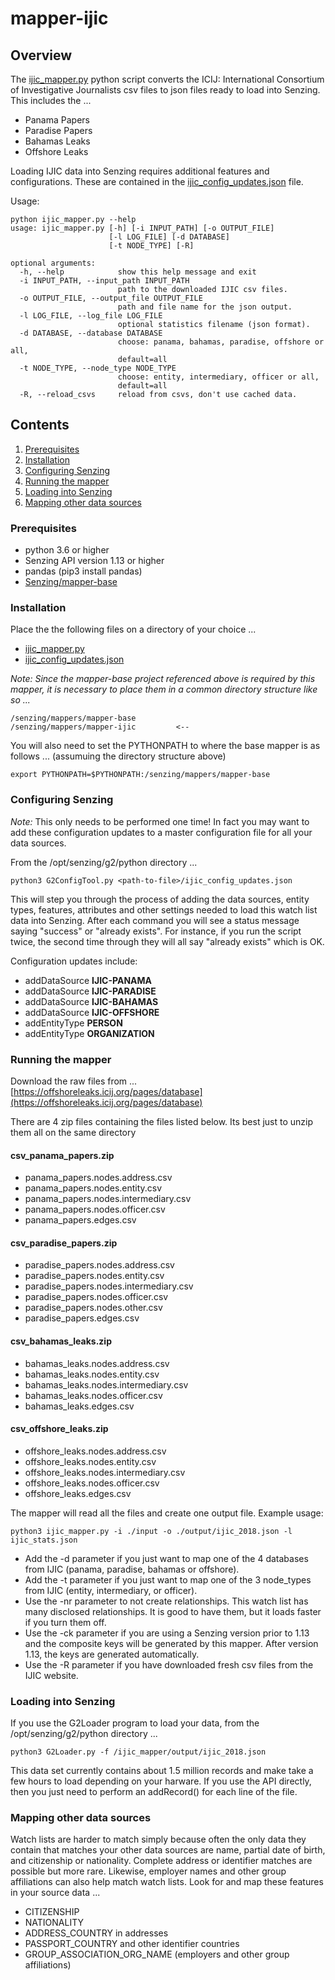 # mapper-ijic

## Overview

The [ijic_mapper.py](ijic_mapper.py) python script converts the ICIJ: International Consortium of Investigative Journalists
csv files to json files ready to load into Senzing.  This includes the ...

- Panama Papers
- Paradise Papers
- Bahamas Leaks
- Offshore Leaks

Loading IJIC data into Senzing requires additional features and configurations. These are contained in the
[ijic_config_updates.json](ijic_config_updates.json) file.

Usage:

```console
python ijic_mapper.py --help
usage: ijic_mapper.py [-h] [-i INPUT_PATH] [-o OUTPUT_FILE]
                      [-l LOG_FILE] [-d DATABASE]
                      [-t NODE_TYPE] [-R]

optional arguments:
  -h, --help            show this help message and exit
  -i INPUT_PATH, --input_path INPUT_PATH
                        path to the downloaded IJIC csv files.
  -o OUTPUT_FILE, --output_file OUTPUT_FILE
                        path and file name for the json output.
  -l LOG_FILE, --log_file LOG_FILE
                        optional statistics filename (json format).
  -d DATABASE, --database DATABASE
                        choose: panama, bahamas, paradise, offshore or all,
                        default=all
  -t NODE_TYPE, --node_type NODE_TYPE
                        choose: entity, intermediary, officer or all,
                        default=all
  -R, --reload_csvs     reload from csvs, don't use cached data.
```

## Contents

1. [Prerequisites](#prerequisites)
2. [Installation](#installation)
3. [Configuring Senzing](#configuring-senzing)
4. [Running the mapper](#running-the-mapper)
5. [Loading into Senzing](#loading-into-senzing)
6. [Mapping other data sources](#mapping-other-data-sources)

### Prerequisites

- python 3.6 or higher
- Senzing API version 1.13 or higher
- pandas (pip3 install pandas)
- [Senzing/mapper-base](https://github.com/Senzing/mapper-base)

### Installation

Place the the following files on a directory of your choice ...

- [ijic_mapper.py](ijic_mapper.py)
- [ijic_config_updates.json](ijic_config_updates.json)

*Note: Since the mapper-base project referenced above is required by this mapper, it is necessary to place them in a common directory structure like so ...*

```Console
/senzing/mappers/mapper-base
/senzing/mappers/mapper-ijic         <--
```

You will also need to set the PYTHONPATH to where the base mapper is as follows ... (assumuing the directory structure above)

```Console
export PYTHONPATH=$PYTHONPATH:/senzing/mappers/mapper-base
```

### Configuring Senzing

*Note:* This only needs to be performed one time! In fact you may want to add these configuration updates to a master configuration file for all your data sources.

From the /opt/senzing/g2/python directory ...

```console
python3 G2ConfigTool.py <path-to-file>/ijic_config_updates.json
```

This will step you through the process of adding the data sources, entity types, features, attributes and other settings needed to load this watch list data into Senzing. After each command you will see a status message saying "success" or "already exists".  For instance, if you run the script twice, the second time through they will all say "already exists" which is OK.

Configuration updates include:

- addDataSource **IJIC-PANAMA**
- addDataSource **IJIC-PARADISE**
- addDataSource **IJIC-BAHAMAS**
- addDataSource **IJIC-OFFSHORE**
- addEntityType **PERSON**
- addEntityType **ORGANIZATION**

### Running the mapper

Download the raw files from ... [https://offshoreleaks.icij.org/pages/database](https://offshoreleaks.icij.org/pages/database)

There are 4 zip files containing the files listed below. Its best just to unzip them all on the same directory

#### csv_panama_papers.zip

- panama_papers.nodes.address.csv
- panama_papers.nodes.entity.csv
- panama_papers.nodes.intermediary.csv
- panama_papers.nodes.officer.csv
- panama_papers.edges.csv

#### csv_paradise_papers.zip

- paradise_papers.nodes.address.csv
- paradise_papers.nodes.entity.csv
- paradise_papers.nodes.intermediary.csv
- paradise_papers.nodes.officer.csv
- paradise_papers.nodes.other.csv
- paradise_papers.edges.csv

#### csv_bahamas_leaks.zip

- bahamas_leaks.nodes.address.csv
- bahamas_leaks.nodes.entity.csv
- bahamas_leaks.nodes.intermediary.csv
- bahamas_leaks.nodes.officer.csv
- bahamas_leaks.edges.csv

#### csv_offshore_leaks.zip

- offshore_leaks.nodes.address.csv
- offshore_leaks.nodes.entity.csv
- offshore_leaks.nodes.intermediary.csv
- offshore_leaks.nodes.officer.csv
- offshore_leaks.edges.csv

The mapper will read all the files and create one output file.  Example usage:

```console
python3 ijic_mapper.py -i ./input -o ./output/ijic_2018.json -l ijic_stats.json
```

- Add the -d parameter if you just want to map one of the 4 databases from IJIC (panama, paradise, bahamas or offshore).
- Add the -t parameter if you just want to map one of the 3 node_types from IJIC (entity, intermediary, or officer).
- Use the -nr parameter to not create relationships.  This watch list has many disclosed relationships.  It is good to have them, but it loads faster if you turn them off.
- Use the -ck parameter if you are using a Senzing version prior to 1.13 and the composite keys will be generated by this mapper.   After version 1.13, the keys are generated automatically.
- Use the -R parameter if you have downloaded fresh csv files from the IJIC website.

### Loading into Senzing

If you use the G2Loader program to load your data, from the /opt/senzing/g2/python directory ...

```console
python3 G2Loader.py -f /ijic_mapper/output/ijic_2018.json
```

This data set currently contains about 1.5 million records and make take a few hours to load depending on your harware.
If you use the API directly, then you just need to perform an addRecord() for each line of the file.

### Mapping other data sources

Watch lists are harder to match simply because often the only data they contain that matches your other data sources are name, partial date of birth, and citizenship or nationality.  Complete address or identifier matches are possible but more rare. Likewise, employer names and other group affiliations can also help match watch lists.  Look for and map these features in your source data ...

- CITIZENSHIP
- NATIONALITY
- ADDRESS_COUNTRY in addresses
- PASSPORT_COUNTRY and other identifier countries
- GROUP_ASSOCIATION_ORG_NAME (employers and other group affiliations)

